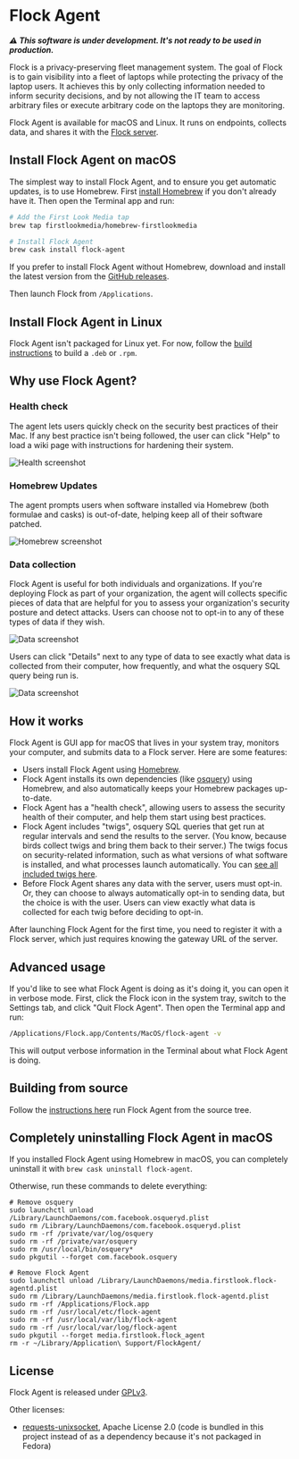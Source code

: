 # Flock Agent

_**⚠️ This software is under development. It's not ready to be used in production.**_

Flock is a privacy-preserving fleet management system. The goal of Flock is to gain visibility into a fleet of laptops while protecting the privacy of the laptop users. It achieves this by only collecting information needed to inform security decisions, and by not allowing the IT team to access arbitrary files or execute arbitrary code on the laptops they are monitoring.

Flock Agent is available for macOS and Linux. It runs on endpoints, collects data, and shares it with the [Flock server](https://github.com/firstlookmedia/flock).

## Install Flock Agent on macOS

The simplest way to install Flock Agent, and to ensure you get automatic updates, is to use Homebrew. First [install Homebrew](https://brew.sh/) if you don't already have it. Then open the Terminal app and run:

```sh
# Add the First Look Media tap
brew tap firstlookmedia/homebrew-firstlookmedia

# Install Flock Agent
brew cask install flock-agent
```

If you prefer to install Flock Agent without Homebrew, download and install the latest version from the [GitHub releases](https://github.com/firstlookmedia/flock-agent/releases).

Then launch Flock from `/Applications`.

## Install Flock Agent in Linux

Flock Agent isn't packaged for Linux yet. For now, follow the [build instructions](./BUILD.md) to build a `.deb` or `.rpm`.

## Why use Flock Agent?

### Health check

The agent lets users quickly check on the security best practices of their Mac. If any best practice isn't being followed, the user can click "Help" to load a wiki page with instructions for hardening their system.

![Health screenshot](./assets/screenshot1.png)

### Homebrew Updates

The agent prompts users when software installed via Homebrew (both formulae and casks) is out-of-date, helping keep all of their software patched.

![Homebrew screenshot](./assets/screenshot4.png)

### Data collection

Flock Agent is useful for both individuals and organizations. If you're deploying Flock as part of your organization, the agent will collects specific pieces of data that are helpful for you to assess your organization's security posture and detect attacks. Users can choose not to opt-in to any of these types of data if they wish.

![Data screenshot](./assets/screenshot2.png)

Users can click "Details" next to any type of data to see exactly what data is collected from their computer, how frequently, and what the osquery SQL query being run is.

![Data screenshot](./assets/screenshot3.png)

## How it works

Flock Agent is GUI app for macOS that lives in your system tray, monitors your computer, and submits data to a Flock server. Here are some features:

- Users install Flock Agent using [Homebrew](https://brew.sh/).
- Flock Agent installs its own dependencies (like [osquery](https://osquery.io/)) using Homebrew, and also automatically keeps your Homebrew packages up-to-date.
- Flock Agent has a "health check", allowing users to assess the security health of their computer, and help them start using best practices.
- Flock Agent includes "twigs", osquery SQL queries that get run at regular intervals and send the results to the server. (You know, because birds collect twigs and bring them back to their server.) The twigs focus on security-related information, such as what versions of what software is installed, and what processes launch automatically. You can [see all included twigs here](./flock_agent/twigs.py).
- Before Flock Agent shares any data with the server, users must opt-in. Or, they can choose to always automatically opt-in to sending data, but the choice is with the user. Users can view exactly what data is collected for each twig before deciding to opt-in.

After launching Flock Agent for the first time, you need to register it with a Flock server, which just requires knowing the gateway URL of the server.

## Advanced usage

If you'd like to see what Flock Agent is doing as it's doing it, you can open it in verbose mode. First, click the Flock icon in the system tray, switch to the Settings tab, and click "Quit Flock Agent". Then open the Terminal app and run:

```sh
/Applications/Flock.app/Contents/MacOS/flock-agent -v
```

This will output verbose information in the Terminal about what Flock Agent is doing.

## Building from source

Follow the [instructions here](./BUILD.md) run Flock Agent from the source tree.

## Completely uninstalling Flock Agent in macOS

If you installed Flock Agent using Homebrew in macOS, you can completely uninstall it with `brew cask uninstall flock-agent`.

Otherwise, run these commands to delete everything:

```
# Remove osquery
sudo launchctl unload /Library/LaunchDaemons/com.facebook.osqueryd.plist
sudo rm /Library/LaunchDaemons/com.facebook.osqueryd.plist
sudo rm -rf /private/var/log/osquery
sudo rm -rf /private/var/osquery
sudo rm /usr/local/bin/osquery*
sudo pkgutil --forget com.facebook.osquery

# Remove Flock Agent
sudo launchctl unload /Library/LaunchDaemons/media.firstlook.flock-agentd.plist
sudo rm /Library/LaunchDaemons/media.firstlook.flock-agentd.plist
sudo rm -rf /Applications/Flock.app
sudo rm -rf /usr/local/etc/flock-agent
sudo rm -rf /usr/local/var/lib/flock-agent
sudo rm -rf /usr/local/var/log/flock-agent
sudo pkgutil --forget media.firstlook.flock_agent
rm -r ~/Library/Application\ Support/FlockAgent/
```

## License

Flock Agent is released under [GPLv3](./LICENSE.md).

Other licenses:

* [requests-unixsocket](https://github.com/msabramo/requests-unixsocket/), Apache License 2.0 (code is bundled in this project instead of as a dependency because it's not packaged in Fedora)